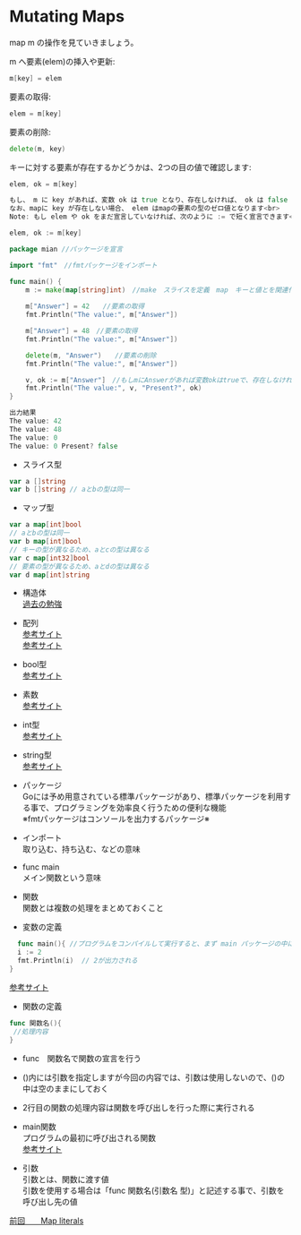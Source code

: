 # Mutating Maps

map m の操作を見ていきましょう。

m へ要素(elem)の挿入や更新:

```go
m[key] = elem
```

要素の取得:

```go
elem = m[key]
```

要素の削除:

```go
delete(m, key)
```

キーに対する要素が存在するかどうかは、2つの目の値で確認します:

```go
elem, ok = m[key]
```

```go
もし、 m に key があれば、変数 ok は true となり、存在しなければ、 ok は false となります<br>
なお、mapに key が存在しない場合、 elem はmapの要素の型のゼロ値となります<br>
Note: もし elem や ok をまだ宣言していなければ、次のように := で短く宣言できます<br>
```

```go
elem, ok := m[key]
```

```go
package mian //パッケージを宣言

import "fmt"　//fmtパッケージをインポート

func main() {
    m := make(map[string]int)　//make　スライスを定義　map　キーと値とを関連付け intその箱には（桁数の大きくない）整数を入れて良いよと決まり
    
    m["Answer"] = 42　　//要素の取得
	fmt.Println("The value:", m["Answer"])

	m["Answer"] = 48　//要素の取得
	fmt.Println("The value:", m["Answer"])

	delete(m, "Answer")　　//要素の削除
	fmt.Println("The value:", m["Answer"])

	v, ok := m["Answer"]　//もしmにAnswerがあれば変数okはtrueで、存在しなければfalseとなる
	fmt.Println("The value:", v, "Present?", ok)
}

出力結果
The value: 42
The value: 48
The value: 0
The value: 0 Present? false
```
    
- スライス型
```go
var a []string
var b []string // aとbの型は同一
```

- マップ型
```go
var a map[int]bool
// aとbの型は同一
var b map[int]bool
// キーの型が異なるため、aとcの型は異なる
var c map[int32]bool
// 要素の型が異なるため、aとdの型は異なる
var d map[int]string

```

- 構造体<br>
<a href="https://github.com/morimotoyuuki111/Go3/blob/main/Structs.md">過去の勉強</a><br>

- 配列<br>
<a href="https://web-camp.io/magazine/archives/62260">参考サイト</a><br>
<a href="https://wa3.i-3-i.info/word11924.html">参考サイト</a><br>

- bool型<br>
<a href="https://golang.keicode.com/basics/go-data-types.php#3">参考サイト</a><br>

- 素数<br>
<a href="https://ja.wikipedia.org/wiki/%E7%B4%A0%E6%95%B0">参考サイト</a><br>

- int型<br>
<a href="https://wa3.i-3-i.info/word14966.html">参考サイト</a><br>

- string型<br>
<a href="https://wa3.i-3-i.info/word14965.html">参考サイト</a><br>

- パッケージ<br>
 Goには予め用意されている標準パッケージがあり、標準パッケージを利用する事で、プログラミングを効率良く行うための便利な機能<br>
 ※fmtパッケージはコンソールを出力するパッケージ※<br>
  
- インポート　<br>
取り込む、持ち込む、などの意味<br>

- func main<br>
 メイン関数という意味<br>
    
- 関数<br>
関数とは複数の処理をまとめておくこと<br>

- 変数の定義<br>
```go
  func main(){ //プログラムをコンパイルして実行すると、まず main パッケージの中にある main()関数が実行される
  i := 2
  fmt.Println(i)  // 2が出力される
}
```
<a href="https://y-hiroyuki.xyz/go/variable/what-is-variable">参考サイト</a>

- 関数の定義
```go
func 関数名(){
 //処理内容
}
```

- func　関数名で関数の宣言を行う<br>
- ()内には引数を指定しますが今回の内容では、引数は使用しないので、()の中は空のままにしておく<br>
- 2行目の関数の処理内容は関数を呼び出しを行った際に実行される<br>

- main関数<br>
プログラムの最初に呼び出される関数<br>
<a href="https://zenn.dev/kubo_programmer/articles/990891ff3a43c5">参考サイト</a>

- 引数<br>
引数とは、関数に渡す値<br>
引数を使用する場合は「func 関数名(引数名 型)」と記述する事で、引数を呼び出し先の値<br>

<a href="https://github.com/morimotoyuuki111/Go3/blob/main/Map%20literals.md">前回　　Map literals</a>


